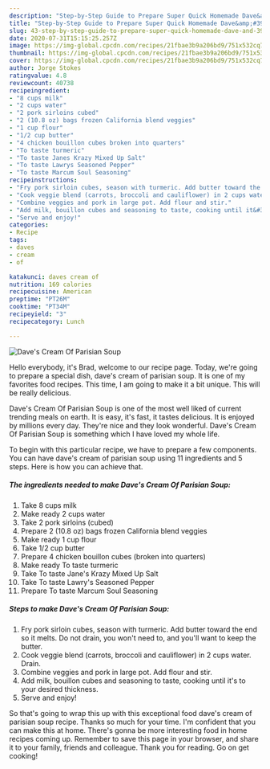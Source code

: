 ```yaml
---
description: "Step-by-Step Guide to Prepare Super Quick Homemade Dave&amp;#39;s Cream Of Parisian Soup"
title: "Step-by-Step Guide to Prepare Super Quick Homemade Dave&amp;#39;s Cream Of Parisian Soup"
slug: 43-step-by-step-guide-to-prepare-super-quick-homemade-dave-and-39-s-cream-of-parisian-soup
date: 2020-07-31T15:15:25.257Z
image: https://img-global.cpcdn.com/recipes/21fbae3b9a206bd9/751x532cq70/daves-cream-of-parisian-soup-recipe-main-photo.jpg
thumbnail: https://img-global.cpcdn.com/recipes/21fbae3b9a206bd9/751x532cq70/daves-cream-of-parisian-soup-recipe-main-photo.jpg
cover: https://img-global.cpcdn.com/recipes/21fbae3b9a206bd9/751x532cq70/daves-cream-of-parisian-soup-recipe-main-photo.jpg
author: Jorge Stokes
ratingvalue: 4.8
reviewcount: 40738
recipeingredient:
- "8 cups milk"
- "2 cups water"
- "2 pork sirloins cubed"
- "2 (10.8 oz) bags frozen California blend veggies"
- "1 cup flour"
- "1/2 cup butter"
- "4 chicken bouillon cubes broken into quarters"
- "To taste turmeric"
- "To taste Janes Krazy Mixed Up Salt"
- "To taste Lawrys Seasoned Pepper"
- "To taste Marcum Soul Seasoning"
recipeinstructions:
- "Fry pork sirloin cubes, season with turmeric. Add butter toward the end so it melts. Do not drain, you won&#39;t need to, and you&#39;ll want to keep the butter."
- "Cook veggie blend (carrots, broccoli and cauliflower) in 2 cups water. Drain."
- "Combine veggies and pork in large pot. Add flour and stir."
- "Add milk, bouillon cubes and seasoning to taste, cooking until it&#39;s to your desired thickness."
- "Serve and enjoy!"
categories:
- Recipe
tags:
- daves
- cream
- of

katakunci: daves cream of 
nutrition: 169 calories
recipecuisine: American
preptime: "PT26M"
cooktime: "PT34M"
recipeyield: "3"
recipecategory: Lunch

---
```



![Dave&#39;s Cream Of Parisian Soup](https://img-global.cpcdn.com/recipes/21fbae3b9a206bd9/751x532cq70/daves-cream-of-parisian-soup-recipe-main-photo.jpg)

Hello everybody, it's Brad, welcome to our recipe page. Today, we're going to prepare a special dish, dave&#39;s cream of parisian soup. It is one of my favorites food recipes. This time, I am going to make it a bit unique. This will be really delicious.



Dave&#39;s Cream Of Parisian Soup is one of the most well liked of current trending meals on earth. It is easy, it's fast, it tastes delicious. It is enjoyed by millions every day. They're nice and they look wonderful. Dave&#39;s Cream Of Parisian Soup is something which I have loved my whole life.


To begin with this particular recipe, we have to prepare a few components. You can have dave&#39;s cream of parisian soup using 11 ingredients and 5 steps. Here is how you can achieve that.

<!--inarticleads1-->

##### The ingredients needed to make Dave&#39;s Cream Of Parisian Soup:

1. Take 8 cups milk
1. Make ready 2 cups water
1. Take 2 pork sirloins (cubed)
1. Prepare 2 (10.8 oz) bags frozen California blend veggies
1. Make ready 1 cup flour
1. Take 1/2 cup butter
1. Prepare 4 chicken bouillon cubes (broken into quarters)
1. Make ready To taste turmeric
1. Take To taste Jane&#39;s Krazy Mixed Up Salt
1. Take To taste Lawry&#39;s Seasoned Pepper
1. Prepare To taste Marcum Soul Seasoning




<!--inarticleads2-->

##### Steps to make Dave&#39;s Cream Of Parisian Soup:

1. Fry pork sirloin cubes, season with turmeric. Add butter toward the end so it melts. Do not drain, you won&#39;t need to, and you&#39;ll want to keep the butter.
1. Cook veggie blend (carrots, broccoli and cauliflower) in 2 cups water. Drain.
1. Combine veggies and pork in large pot. Add flour and stir.
1. Add milk, bouillon cubes and seasoning to taste, cooking until it&#39;s to your desired thickness.
1. Serve and enjoy!




So that's going to wrap this up with this exceptional food dave&#39;s cream of parisian soup recipe. Thanks so much for your time. I'm confident that you can make this at home. There's gonna be more interesting food in home recipes coming up. Remember to save this page in your browser, and share it to your family, friends and colleague. Thank you for reading. Go on get cooking!
